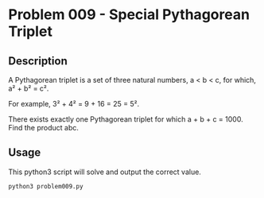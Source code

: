 # Problem 009 - Special Pythagorean Triplet

## Description

A Pythagorean triplet is a set of three natural numbers, a < b < c, for which, a² + b² = c².

For example, 3² + 4² = 9 + 16 = 25 = 5².

There exists exactly one Pythagorean triplet for which a + b + c = 1000.
Find the product abc.

## Usage

This python3 script will solve and output the correct value.

```bash
python3 problem009.py
```